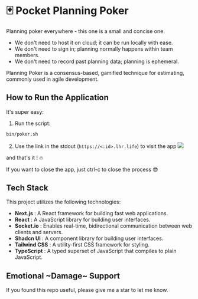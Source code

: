 # 🃏 Pocket Planning Poker

Planning poker everywhere - this one is a small and concise one.

- We don't need to host it on cloud; it can be run locally with ease.
- We don't need to sign in; planning normally happens within team members.
- We don't need to record past planning data; planning is ephemeral.

Planning Poker is a consensus-based, gamified technique for estimating, commonly used in agile development.

## How to Run the Application

It's super easy:

1. Run the script:

```bash
bin/poker.sh
```

2. Use the link in the stdout (`https://<:id>.lhr.life`) to visit the app
   <img src="https://github.com/user-attachments/assets/bfbe5190-4e68-4189-8d44-4bd2d9d9f37c" />

and that's it ! 🔥

If you want to close the app, just ctrl-c to close the process 😎

## Tech Stack

This project utilizes the following technologies:

- **Next.js** : A React framework for building fast web applications.
- **React** : A JavaScript library for building user interfaces.
- **Socket.io** : Enables real-time, bidirectional communication between web clients and servers.
- **Shadcn UI** : A component library for building user interfaces.
- **Tailwind CSS** : A utility-first CSS framework for styling.
- **TypeScript** : A typed superset of JavaScript that compiles to plain JavaScript.

## Emotional ~Damage~ Support

If you found this repo useful, please give me a star to let me know.
